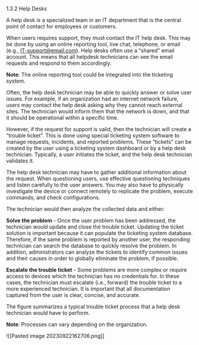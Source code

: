 1.3.2 Help Desks

A help desk is a specialized team in an IT department that is the central point of contact for employees or customers.

When users requires support, they must contact the IT help desk. This may be done by using an online reporting tool, live chat, telephone, or email (e.g., IT-support@email.com). Help desks often use a “shared” email account. This means that all helpdesk technicians can see the email requests and respond to them accordingly.

**Note**: The online reporting tool could be integrated into the ticketing system.

Often, the help desk technician may be able to quickly answer or solve user issues. For example, if an organization had an internet network failure, users may contact the help desk asking why they cannot reach external sites. The technician would inform them that the network is down, and that it should be operational within a specific time.

However, if the request for support is valid, then the technician will create a “trouble ticket”. This is done using special ticketing system software to manage requests, incidents, and reported problems. These “tickets” can be created by the user using a ticketing system dashboard or by a help desk technician. Typically, a user initiates the ticket, and the help desk technician validates it.

The help desk technician may have to gather additional information about the request. When questioning users, use effective questioning techniques and listen carefully to the user answers. You may also have to physically investigate the device or connect remotely to replicate the problem, execute commands, and check configurations.

The technician would then analyze the collected data and either:

**Solve the problem** - Once the user problem has been addressed, the technician would update and close the trouble ticket. Updating the ticket solution is important because it can populate the ticketing system database. Therefore, if the same problem is reported by another user, the responding technician can search the database to quickly resolve the problem. In addition, administrators can analyze the tickets to identify common issues and their causes in order to globally eliminate the problem, if possible.

**Escalate the trouble ticket** - Some problems are more complex or require access to devices which the technician has no credentials for. In these cases, the technician must escalate (i.e., forward) the trouble ticket to a more experienced technician. It is important that all documentation captured from the user is clear, concise, and accurate.

The figure summarizes a typical trouble ticket process that a help desk technician would have to perform.

**Note**: Processes can vary depending on the organization.

![[Pasted image 20230922162706.png]]

